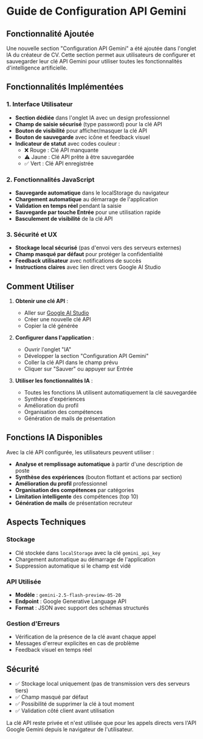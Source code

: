 # Guide de Configuration API Gemini

## Fonctionnalité Ajoutée

Une nouvelle section "Configuration API Gemini" a été ajoutée dans l'onglet IA du créateur de CV. Cette section permet aux utilisateurs de configurer et sauvegarder leur clé API Gemini pour utiliser toutes les fonctionnalités d'intelligence artificielle.

## Fonctionnalités Implémentées

### 1. Interface Utilisateur
- **Section dédiée** dans l'onglet IA avec un design professionnel
- **Champ de saisie sécurisé** (type password) pour la clé API
- **Bouton de visibilité** pour afficher/masquer la clé API
- **Bouton de sauvegarde** avec icône et feedback visuel
- **Indicateur de statut** avec codes couleur :
  - ❌ Rouge : Clé API manquante
  - ⚠️ Jaune : Clé API prête à être sauvegardée
  - ✅ Vert : Clé API enregistrée

### 2. Fonctionnalités JavaScript
- **Sauvegarde automatique** dans le localStorage du navigateur
- **Chargement automatique** au démarrage de l'application
- **Validation en temps réel** pendant la saisie
- **Sauvegarde par touche Entrée** pour une utilisation rapide
- **Basculement de visibilité** de la clé API

### 3. Sécurité et UX
- **Stockage local sécurisé** (pas d'envoi vers des serveurs externes)
- **Champ masqué par défaut** pour protéger la confidentialité
- **Feedback utilisateur** avec notifications de succès
- **Instructions claires** avec lien direct vers Google AI Studio

## Comment Utiliser

1. **Obtenir une clé API** :
   - Aller sur [Google AI Studio](https://aistudio.google.com/app/apikey)
   - Créer une nouvelle clé API
   - Copier la clé générée

2. **Configurer dans l'application** :
   - Ouvrir l'onglet "IA"
   - Développer la section "Configuration API Gemini"
   - Coller la clé API dans le champ prévu
   - Cliquer sur "Sauver" ou appuyer sur Entrée

3. **Utiliser les fonctionnalités IA** :
   - Toutes les fonctions IA utilisent automatiquement la clé sauvegardée
   - Synthèse d'expériences
   - Amélioration du profil
   - Organisation des compétences
   - Génération de mails de présentation

## Fonctions IA Disponibles

Avec la clé API configurée, les utilisateurs peuvent utiliser :

- **Analyse et remplissage automatique** à partir d'une description de poste
- **Synthèse des expériences** (bouton flottant et actions par section)
- **Amélioration du profil** professionnel
- **Organisation des compétences** par catégories
- **Limitation intelligente** des compétences (top 10)
- **Génération de mails** de présentation recruteur

## Aspects Techniques

### Stockage
- Clé stockée dans `localStorage` avec la clé `gemini_api_key`
- Chargement automatique au démarrage de l'application
- Suppression automatique si le champ est vidé

### API Utilisée
- **Modèle** : `gemini-2.5-flash-preview-05-20`
- **Endpoint** : Google Generative Language API
- **Format** : JSON avec support des schémas structurés

### Gestion d'Erreurs
- Vérification de la présence de la clé avant chaque appel
- Messages d'erreur explicites en cas de problème
- Feedback visuel en temps réel

## Sécurité

- ✅ Stockage local uniquement (pas de transmission vers des serveurs tiers)
- ✅ Champ masqué par défaut
- ✅ Possibilité de supprimer la clé à tout moment
- ✅ Validation côté client avant utilisation

La clé API reste privée et n'est utilisée que pour les appels directs vers l'API Google Gemini depuis le navigateur de l'utilisateur.